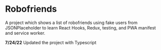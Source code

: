 # Robofriends

A project which shows a list of robofriends using fake users from JSONPlaceholder to learn React Hooks, Redux, testing, and PWA manifest and service worker.

**7/24/22**
Updated the project with Typescript
